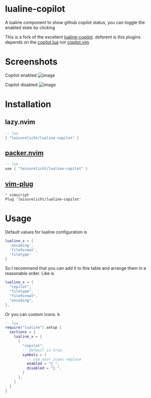 # lualine-copilot

A lualine component to show github copilot status,
you can toggle the enabled state by clicking

This is a fork of the excellent [lualine-copilot](https://github.com/ofseed/lualine-copilot).
deferent is this plugins depends on the [copilot.lua](https://github.com/zbirenbaum/copilot.lua) not [copilot.vim](https://github.com/github/copilot.vim)

# Screenshots

Copilot enabled
![image](https://user-images.githubusercontent.com/8042345/241569989-57d59b92-3699-459a-a62a-ac37648a6b28.png)

Copilot disabled
![image](https://user-images.githubusercontent.com/8042345/241570024-2d81178b-a97e-4cdc-a72d-3093acb15005.png)

# Installation

## lazy.nvim

```lua
-- lua
{ "leisurelicht/lualine-copilot" }
```

## [packer.nvim](https://github.com/wbthomason/packer.nvim)
```lua
-- lua
use { "leisurelicht/lualine-copilot" }
```

## [vim-plug](https://github.com/junegunn/vim-plug)
```vim
" vimscript
Plug 'leisurelicht/lualine-copilot'
```

# Usage
Default values for lualine configuration is
```lua
lualine_x = {
  'encoding',
  'fileformat',
  'filetype'
}
```
So I recommend that you can add it to this table and arrange them in a reasonable order.
Like is
```lua
lualine_x = {
  "copilot",
  "filetype",
  "fileformat",
  "encoding",
},
```

Or you can custom icons.
k
```lua
-- lua
require("lualine").setup {
  sections = {
    lualine_x = {
      {
        "copilot",
        -- default is true.
        symbols = {
          -- use your icons replace
          enabled = " ",
          disabled = " ",
        }
      },
    }
  }
}
```
